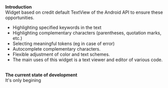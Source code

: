 <div><b>Introduction</b></div>
<div>Widget based on credit default TextView of the Android API to ensure these opportunities.</div>
<ul>
	<li>Highlighting specified keywords in the text</li>
	<li>Highlighting complementary characters (parentheses, quotation marks, etc.)</li>
	<li>Selecting meaningful tokens (eg in case of error)</li>
	<li>Autocomplete complementary characters.</li>
	<li>Flexible adjustment of color and text schemes.</li>
	<li>The main uses of this widget is a text viewer and editor of various code.</li>
</ul>
<div>&nbsp;</div>
<div><b>The current state of development</b></div>
<div>It&#39;s only begining</div>

